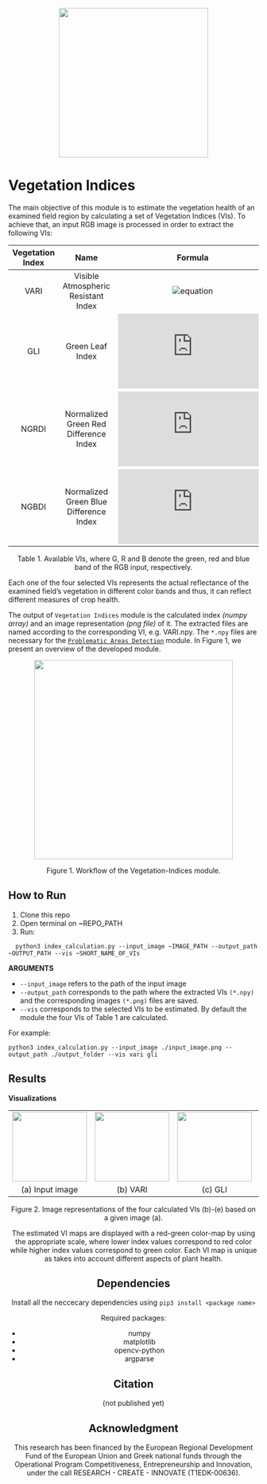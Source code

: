 <p align="center">
<img src="https://user-images.githubusercontent.com/77329407/105342573-3040e900-5be9-11eb-92df-7c09392b1e0c.png" width="300" />
  
# Vegetation Indices

The main objective of this module is to estimate the vegetation health of an examined field region by calculating a set of Vegetation Indices (VIs). To achieve that, an input RGB image is processed in order to extract the following VIs:

<div align="center">
  
| Vegetation Index | Name | Formula |  
| :---: | :---: | :---: |
| VARI  | Visible Atmospheric Resistant Index   |![equation](https://latex2png.com/pngs/77c63f60ea31c1f8551bb23f09dd11a4.png)|
| GLI   | Green Leaf Index                      |![equation](https://latex.codecogs.com/gif.latex?%5Cfrac%7B2%5Ctimes%20G-R-B%7D%7B2%5Ctimes%20G&plus;R&plus;B%7D)|
| NGRDI | Normalized Green Red Difference Index |![equation](https://latex.codecogs.com/gif.latex?%5Cfrac%7BG-R%7D%7BG&plus;R%7D)|
| NGBDI | Normalized Green Blue Difference Index|![equation](https://latex.codecogs.com/gif.latex?%5Cfrac%7BG-B%7D%7BG&plus;B%7D)|

</div>
<figcaption align = "center"><p align="center">Table 1. Available VIs, where G, R and B denote the green, red and blue band of the RGB input, respectively.</figcaption>
</figure>






Each one of the four selected VIs represents the actual reflectance of the examined field’s vegetation in different color bands and thus, it can reflect different measures of crop health.


The output of ```Vegetation Indices``` module is the calculated index *(numpy array)*  and an image representation *(png file)* of it. The extracted files are named according to the corresponding VI, e.g. VARI.npy. Τhe ```*.npy``` files are necessary for the [```Problematic Areas Detection```](https://github.com/CoFly-Project/Problematic-Areas-Detection) module. In Figure 1, we present an overview of the developed module.



<p align="center">
<img src="https://user-images.githubusercontent.com/80779522/138075476-984e9c20-7fe3-4bc6-8abc-0129caf50606.png" width="400" />
<figcaption align = "center"><p align="center">
  Figure 1. Workflow of the Vegetation-Indices module.</figcaption>
</figure>

<!-- based on (a) an input image and the extracted (b) VARI image representation with its corrsponding *.npy file (VARI.npy) -->


## How to Run

1. Clone this repo
2. Open terminal on ~REPO_PATH
3. Run: 
```
  python3 index_calculation.py --input_image ~IMAGE_PATH --output_path ~OUTPUT_PATH --vis ~SHORT_NAME_OF_VIs
```

**ARGUMENTS**
  
* ```--input_image``` refers to the path of the input image
* ```--output_path``` corresponds to the path where the extracted VIs ```(*.npy)``` and the corresponding images ```(*.png)``` files are saved. 
* ```--vis``` corresponds to the selected VIs to be estimated. By default the module the four VIs of Table 1 are calculated. 
  
For example:
  ```
  python3 index_calculation.py --input_image ./input_image.png --output_path ./output_folder --vis vari gli
  ```
  
## Results
**Visualizations**

<table class="center">
   <tr class="center">
    <td><img src= "https://user-images.githubusercontent.com/80779522/137907718-30362a0c-55ec-4fb8-a022-d55cd35f54f9.png" align="center" width="150" height="140"/></td>
    <td><img src= "https://user-images.githubusercontent.com/80779522/136771613-e153e5e7-4f81-4ff0-9832-667e636e1c4a.png" align="center" width="150" height="140"/></td>
    <td><img src= "https://user-images.githubusercontent.com/80779522/136929438-9a4e79e1-e4a5-42ea-922f-4247ad13993a.png" align="center" width="150" height="140"/></td>  
    <td><img src= "https://user-images.githubusercontent.com/80779522/136771653-e6b77f42-789f-4100-86ac-68ff013a55ba.png" align="center" width="150" height="140"/></td>
    <td><img src= "https://user-images.githubusercontent.com/80779522/136771673-89c7463d-387d-4c36-a18c-2764fbb1ab1e.png" align="center" width="150" height="140"/></td>  
   </tr>   
 
   <tr align="center">
    <td>(a) Input image</td>
    <td>(b) VARI</td>
    <td>(c) GLI</td>   
    <td>(d) NGRDI</td>
    <td>(e) NGBDI</td> 
  </tr>  
 </table>
<figcaption align = "center"><p align="center"> 
  Figure 2. Image representations of the four calculated VIs (b)-(e) based on a given image (a).
</figure>
  

The estimated VI maps are displayed with a red-green color-map by using the appropriate scale, where lower index values correspond to red color while higher index values correspond to green color. Each VI map is unique as takes into account different aspects of plant health. 

                                                                                                                 
                                                                                                                           
## Dependencies 
Install all the neccecary dependencies using ```pip3 install <package name>```
  
Required packages:
  * numpy   
  * matplotlib 
  * opencv-python
  * argparse
    
    
## Citation
(not published yet)

## Acknowledgment
This research has been financed by the European Regional Development Fund of the European Union and Greek national funds through the Operational Program Competitiveness, Entrepreneurship and Innovation, under the call RESEARCH - CREATE - INNOVATE (T1EDK-00636).
